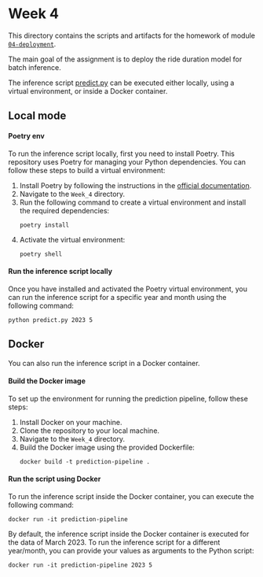 # Week 4

This directory contains the scripts and artifacts for the homework of module [`04-deployment`](https://github.com/DataTalksClub/mlops-zoomcamp/blob/main/cohorts/2024/04-deployment/homework.md).

The main goal of the assignment is to deploy the ride duration model for batch inference.

The inference script [predict.py](predict.py) can be executed either locally, using a virtual environment, or inside a Docker container.

## Local mode

#### Poetry env

To run the inference script locally, first you need to install Poetry. This repository uses Poetry for managing your Python dependencies. You can follow these steps to build a virtual environment:

1. Install Poetry by following the instructions in the [official documentation](https://python-poetry.org/docs/#installation).
2. Navigate to the `Week_4` directory.
3. Run the following command to create a virtual environment and install the required dependencies:
    ```
    poetry install
    ```
4. Activate the virtual environment:
    ```
    poetry shell
    ```

#### Run the inference script locally

Once you have installed and activated the Poetry virtual environment, you can run the inference script for a specific year and month using the following command:
```
python predict.py 2023 5
```

## Docker

You can also run the inference script in a Docker container.

#### Build the Docker image

To set up the environment for running the prediction pipeline, follow these steps:

1. Install Docker on your machine.
2. Clone the repository to your local machine.
3. Navigate to the `Week_4` directory.
4. Build the Docker image using the provided Dockerfile:
    ```
    docker build -t prediction-pipeline .
    ```

#### Run the script using Docker

To run the inference script inside the Docker container, you can execute the following command:
```
docker run -it prediction-pipeline
```
By default, the inference script inside the Docker container is executed for the data of March 2023. To run the inference script for a different year/month, you can provide your values as arguments to the Python script:
```
docker run -it prediction-pipeline 2023 5
```
